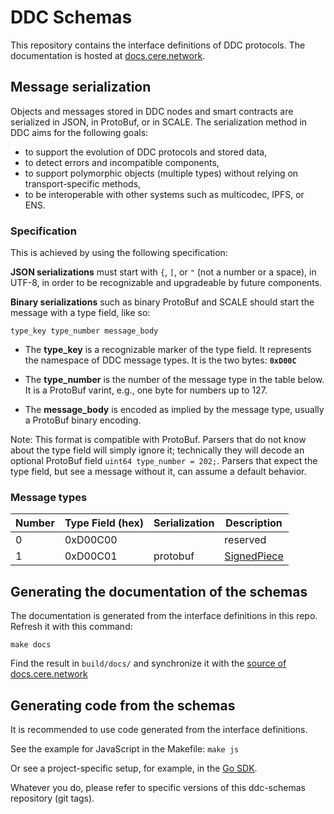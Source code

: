 # DDC Schemas

This repository contains the interface definitions of DDC protocols.
The documentation is hosted at [docs.cere.network](https://docs.cere.network).


## Message serialization

Objects and messages stored in DDC nodes and smart contracts are serialized in JSON, in ProtoBuf,
or in SCALE. The serialization method in DDC aims for the following goals:

* to support the evolution of DDC protocols and stored data,
* to detect errors and incompatible components,
* to support polymorphic objects (multiple types) without relying on transport-specific methods,
* to be interoperable with other systems such as multicodec, IPFS, or ENS.


### Specification

This is achieved by using the following specification:

**JSON serializations** must start with `{`, `[`, or `"` (not a number or a space), in UTF-8, in order to be recognizable and upgradeable by future components.

**Binary serializations** such as binary ProtoBuf and SCALE should start the message with a type field, like so:

    type_key type_number message_body

* The **type_key** is a recognizable marker of the type field. It represents the namespace of DDC message types. It is the two bytes: **`0xD00C`**

* The **type_number** is the number of the message type in the table below.
  It is a ProtoBuf varint, e.g., one byte for numbers up to 127.

* The **message_body** is encoded as implied by the message type, usually a ProtoBuf binary encoding.

Note: This format is compatible with ProtoBuf. Parsers that do not know about the type field will simply ignore it; technically they will decode an optional ProtoBuf field `uint64 type_number = 202;`. Parsers that expect the type field, but see a message without it, can assume a default behavior.


### Message types

Number | Type Field (hex) | Serialization | Description
------ | ---------------- | ------------- | -----------
0      | 0xD00C00         |               | reserved
1      | 0xD00C01         | protobuf      | [SignedPiece](storage/protobuf/signed_piece.proto)


## Generating the documentation of the schemas

The documentation is generated from the interface definitions in this repo. Refresh it with this command:

    make docs

Find the result in `build/docs/` and synchronize it with the [source of docs.cere.network](https://github.com/Cerebellum-Network/docs.cere.network)


## Generating code from the schemas

It is recommended to use code generated from the interface definitions.

See the example for JavaScript in the Makefile: `make js`

Or see a project-specific setup, for example, in the [Go SDK](https://github.com/Cerebellum-Network/cere-ddc-sdk-go).

Whatever you do, please refer to specific versions of this ddc-schemas repository (git tags).
